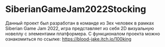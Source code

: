 # SiberianGameJam2022Stocking
Данный проект был разработан в команде из 3ех человек в рамках Siberian Game Jam 2022, игра представляет из себя 2D визуальную новеллу с элементами платформера.
С функционалом проекта можно ознакомиться по ссылке: https://blood-jake.itch.io/100king
